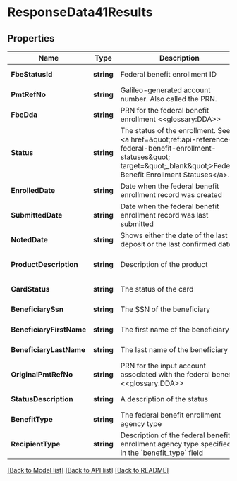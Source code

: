 # ResponseData41Results

## Properties
Name | Type | Description | Notes
------------ | ------------- | ------------- | -------------
**FbeStatusId** | **string** | Federal benefit enrollment ID | [default to null]
**PmtRefNo** | **string** | Galileo-generated account number. Also called the PRN. | [default to null]
**FbeDda** | **string** | PRN for the federal benefit enrollment &lt;&lt;glossary:DDA&gt;&gt; | [default to null]
**Status** | **string** | The status of the enrollment. See &lt;a href&#x3D;\&quot;ref:api-reference-federal-benefit-enrollment-statuses\&quot; target&#x3D;\&quot;_blank\&quot;&gt;Federal Benefit Enrollment Statuses&lt;/a&gt;. | [default to null]
**EnrolledDate** | **string** | Date when the federal benefit enrollment record was created | [default to null]
**SubmittedDate** | **string** | Date when the federal benefit enrollment record was last submitted | [default to null]
**NotedDate** | **string** | Shows either the date of the last deposit or the last confirmed date | [default to null]
**ProductDescription** | **string** | Description of the product | [optional] [default to null]
**CardStatus** | **string** | The status of the card | [default to null]
**BeneficiarySsn** | **string** | The SSN of the beneficiary | [default to null]
**BeneficiaryFirstName** | **string** | The first name of the beneficiary | [default to null]
**BeneficiaryLastName** | **string** | The last name of the beneficiary | [default to null]
**OriginalPmtRefNo** | **string** | PRN for the input account associated with the federal benefit &lt;&lt;glossary:DDA&gt;&gt; | [optional] [default to null]
**StatusDescription** | **string** | A description of the status | [default to null]
**BenefitType** | **string** | The federal benefit enrollment agency type | [default to null]
**RecipientType** | **string** | Description of the federal benefit enrollment agency type specified in the &#x60;benefit_type&#x60; field | [default to null]

[[Back to Model list]](../README.md#documentation-for-models) [[Back to API list]](../README.md#documentation-for-api-endpoints) [[Back to README]](../README.md)

